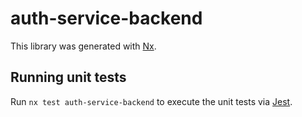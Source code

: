 # auth-service-backend

This library was generated with [Nx](https://nx.dev).

## Running unit tests

Run `nx test auth-service-backend` to execute the unit tests via [Jest](https://jestjs.io).
